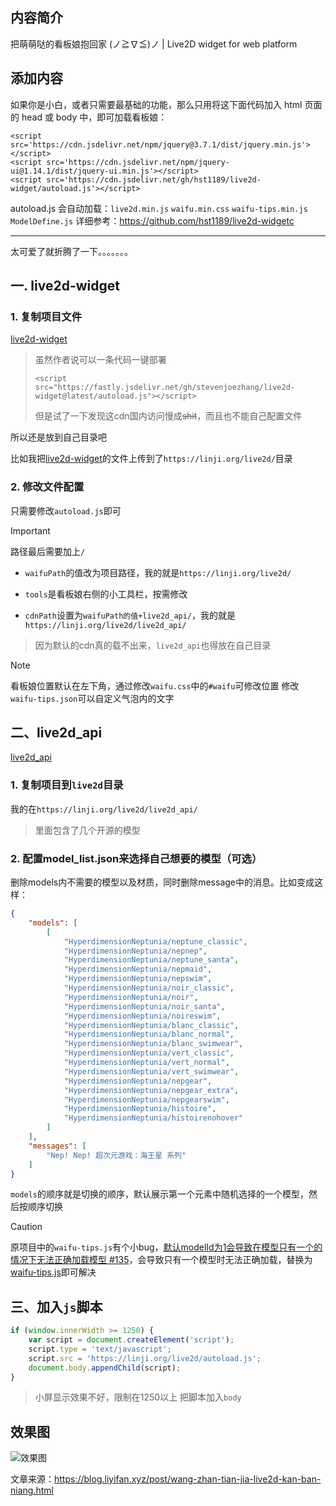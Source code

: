 ## 内容简介
把萌萌哒的看板娘抱回家 (ノ≧∇≦)ノ | Live2D widget for web platform


## 添加内容
如果你是小白，或者只需要最基础的功能，那么只用将这下面代码加入 html 页面的 head 或 body 中，即可加载看板娘：
```
<script src='https://cdn.jsdelivr.net/npm/jquery@3.7.1/dist/jquery.min.js'></script>
<script src='https://cdn.jsdelivr.net/npm/jquery-ui@1.14.1/dist/jquery-ui.min.js'></script>
<script src='https://cdn.jsdelivr.net/gh/hst1189/live2d-widget/autoload.js'></script>
```
autoload.js 会自动加载：`live2d.min.js` `waifu.min.css` `waifu-tips.min.js` `ModelDefine.js` 
详细参考：https://github.com/hst1189/live2d-widgetc

---

太可爱了就折腾了一下。。。。。。。

## 一. live2d-widget

### 1. 复制项目文件

[live2d-widget](https://github.com/stevenjoezhang/live2d-widget/tree/master)

> 虽然作者说可以一条代码一键部署
> ```
> <script src="https://fastly.jsdelivr.net/gh/stevenjoezhang/live2d-widget@latest/autoload.js"></script>
> ```
> 但是试了一下发现这cdn国内访问慢成~~shit~~，而且也不能自己配置文件

所以还是放到自己目录吧

比如我把[live2d-widget](https://github.com/stevenjoezhang/live2d-widget/tree/master)的文件上传到了`https://linji.org/live2d/`目录

### 2. 修改文件配置

只需要修改`autoload.js`即可

> [!IMPORTANT]
> 路径最后需要加上`/`

- `waifuPath`的值改为项目路径，我的就是`https://linji.org/live2d/`

- `tools`是看板娘右侧的小工具栏，按需修改

- `cdnPath`设置为`waifuPath的值+live2d_api/`，我的就是`https://linji.org/live2d/live2d_api/`
> 因为默认的cdn真的载不出来，`live2d_api`也得放在自己目录

> [!NOTE]
> 看板娘位置默认在左下角，通过修改`waifu.css`中的`#waifu`可修改位置
> 修改`waifu-tips.json`可以自定义气泡内的文字

## 二、live2d_api

[live2d_api](https://github.com/fghrsh/live2d_api)

### 1. 复制项目到`live2d`目录

我的在`https://linji.org/live2d/live2d_api/`

> 里面包含了几个开源的模型

### 2. 配置model_list.json来选择自己想要的模型（可选）
删除models内不需要的模型以及材质，同时删除message中的消息。比如变成这样：

```json
{
    "models": [
        [
            "HyperdimensionNeptunia/neptune_classic",
            "HyperdimensionNeptunia/nepnep",
            "HyperdimensionNeptunia/neptune_santa",
            "HyperdimensionNeptunia/nepmaid",
            "HyperdimensionNeptunia/nepswim",
            "HyperdimensionNeptunia/noir_classic",
            "HyperdimensionNeptunia/noir",
            "HyperdimensionNeptunia/noir_santa",
            "HyperdimensionNeptunia/noireswim",
            "HyperdimensionNeptunia/blanc_classic",
            "HyperdimensionNeptunia/blanc_normal",
            "HyperdimensionNeptunia/blanc_swimwear",
            "HyperdimensionNeptunia/vert_classic",
            "HyperdimensionNeptunia/vert_normal",
            "HyperdimensionNeptunia/vert_swimwear",
            "HyperdimensionNeptunia/nepgear",
            "HyperdimensionNeptunia/nepgear_extra",
            "HyperdimensionNeptunia/nepgearswim",
            "HyperdimensionNeptunia/histoire",
            "HyperdimensionNeptunia/histoirenohover"
        ]
    ],
    "messages": [
        "Nep! Nep! 超次元游戏：海王星 系列"
    ]
}
```

`models`的顺序就是切换的顺序，默认展示第一个元素中随机选择的一个模型，然后按顺序切换

> [!CAUTION]
> 原项目中的`waifu-tips.js`有个小bug，[默认modelId为1会导致在模型只有一个的情况下无法正确加载模型 #135](https://github.com/stevenjoezhang/live2d-widget/issues/135)，会导致只有一个模型时无法正确加载，替换为[waifu-tips.js](https://linji.org/live2d/waifu-tips.js)即可解决


## 三、加入`js`脚本

```js
if (window.innerWidth >= 1250) {
    var script = document.createElement('script');
    script.type = 'text/javascript';
    script.src = 'https://linji.org/live2d/autoload.js';
    document.body.appendChild(script);
}
```
> 小屏显示效果不好，限制在1250以上
> 把脚本加入`body`

## 效果图

![效果图](https://linji1.github.io/assets/file/2025/02/d2ac4a18283a91258ebc2.webp)

文章来源：https://blog.liyifan.xyz/post/wang-zhan-tian-jia-live2d-kan-ban-niang.html